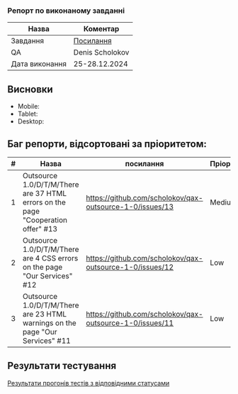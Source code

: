 ### Репорт по виконаному завданні
| Назва | Коментар
| --- | ---
| Завдання | [Посилання](https://www.qax-camp.com.ua/courses/qax-outsource-1-0/lessons/qax-out-1-0-reporting/quizzes/qax-out-1-0-reporting/)
| QA | Denis Scholokov
| Дата виконання | 25-28.12.2024

## Висновки
- Mobile:
- Tablet:
- Desktop: 


## Баг репорти, відсортовані за пріоритетом:

| #   | Назва | посилання | Пріоритет
| --- | ---   |   ---     | ---
| 1   | Outsource 1.0/D/T/M/There are 37 HTML errors on the page "Cooperation offer" #13 | https://github.com/scholokov/qax-outsource-1-0/issues/13 | Medium
| 2   | Outsource 1.0/D/T/M/There are 4 CSS errors on the page "Our Services" #12 | https://github.com/scholokov/qax-outsource-1-0/issues/12 | Low
| 3   | Outsource 1.0/D/T/M/There are 23 HTML warnings on the page "Our Services" #11 | https://github.com/scholokov/qax-outsource-1-0/issues/11 | Low

## Результати тестування
[Результати прогонів тестів з відповідними статусами](https://app.testomat.io/projects/qax-outsource-1-0/runs/e6090490)














